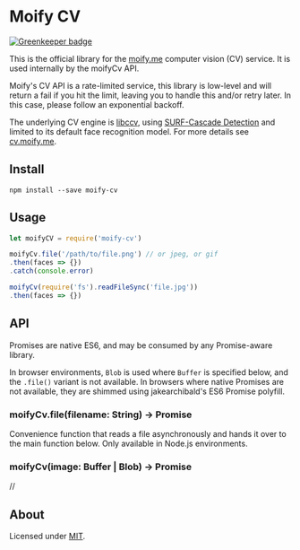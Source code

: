 # Moify CV

[![Greenkeeper badge](https://badges.greenkeeper.io/passcod/moify-cv.svg)](https://greenkeeper.io/)

This is the official library for the [moify.me] computer vision (CV)
service. It is used internally by the moifyCv API.

Moify's CV API is a rate-limited service, this library is low-level and
will return a fail if you hit the limit, leaving you to handle this
and/or retry later. In this case, please follow an exponential backoff.

The underlying CV engine is [libccv], using [SURF-Cascade Detection]
and limited to its default face recognition model. For more details
see [cv.moify.me].

## Install

    npm install --save moify-cv

## Usage

```js
let moifyCV = require('moify-cv')

moifyCv.file('/path/to/file.png') // or jpeg, or gif
.then(faces => {})
.catch(console.error)

moifyCv(require('fs').readFileSync('file.jpg'))
.then(faces => {})
```

## API

Promises are native ES6, and may be consumed by any Promise-aware library.

In browser environments, `Blob` is used where `Buffer` is specified below,
and the `.file()` variant is not available. In browsers where native Promises
are not available, they are shimmed using jakearchibald's ES6 Promise polyfill.

### moifyCv.file(filename: String) -> Promise

Convenience function that reads a file asynchronously and hands it over to the
main function below. Only available in Node.js environments.

### moifyCv(image: Buffer | Blob) -> Promise

//

## About

Licensed under [MIT].

[MIT]: http://passcod.mit-license.org
[moify.me]: https://moify.me
[cv.moify.me]: https://cv.moify.me
[libccv]: http://libccv.org/
[SURF-Cascade Detection]: http://libccv.org/doc/doc-scd/
